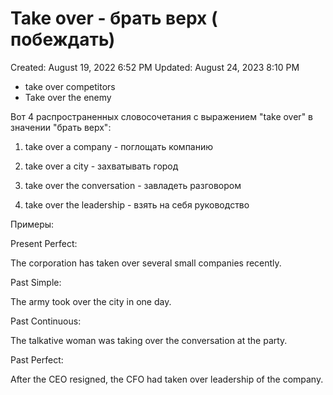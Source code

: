# Take over - брать верх ( побеждать)

Created: August 19, 2022 6:52 PM
Updated: August 24, 2023 8:10 PM

- take over competitors
- Take over the enemy

Вот 4 распространенных словосочетания с выражением "take over" в значении "брать верх":

1. take over a company - поглощать компанию

2. take over a city - захватывать город

3. take over the conversation - завладеть разговором

4. take over the leadership - взять на себя руководство

Примеры:

Present Perfect:

The corporation has taken over several small companies recently.

Past Simple:

The army took over the city in one day.

Past Continuous:

The talkative woman was taking over the conversation at the party.

Past Perfect:

After the CEO resigned, the CFO had taken over leadership of the company.